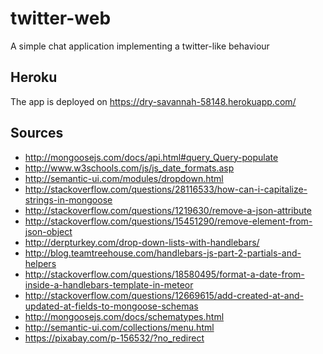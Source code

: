 # twitter-web
A simple chat application implementing a twitter-like behaviour

## Heroku
The app is deployed on https://dry-savannah-58148.herokuapp.com/

## Sources
* http://mongoosejs.com/docs/api.html#query_Query-populate
* http://www.w3schools.com/js/js_date_formats.asp
* http://semantic-ui.com/modules/dropdown.html
* http://stackoverflow.com/questions/28116533/how-can-i-capitalize-strings-in-mongoose
* http://stackoverflow.com/questions/1219630/remove-a-json-attribute
* http://stackoverflow.com/questions/15451290/remove-element-from-json-object
* http://derpturkey.com/drop-down-lists-with-handlebars/
* http://blog.teamtreehouse.com/handlebars-js-part-2-partials-and-helpers
* http://stackoverflow.com/questions/18580495/format-a-date-from-inside-a-handlebars-template-in-meteor
* http://stackoverflow.com/questions/12669615/add-created-at-and-updated-at-fields-to-mongoose-schemas
* http://mongoosejs.com/docs/schematypes.html
* http://semantic-ui.com/collections/menu.html
* https://pixabay.com/p-156532/?no_redirect
